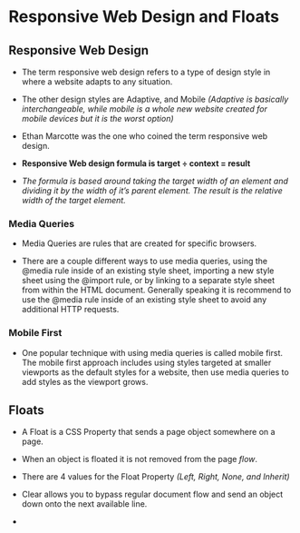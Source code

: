 # Responsive Web Design and Floats

## Responsive Web Design

-  The term responsive web design refers to a type of design style in where a website adapts to any situation.

-  The other design styles are Adaptive, and Mobile *(Adaptive is basically interchangeable, while mobile is a whole new website created for mobile devices but it is the worst option)*

-  Ethan Marcotte was the one who coined the term responsive web design.

- **Responsive Web design formula is target ÷ context = result**
- *The formula is based around taking the target width of an element and dividing it by the width of it’s parent element. The result is the relative width of the target element.*

### Media Queries
-  Media Queries are rules that are created for specific browsers.

- There are a couple different ways to use media queries, using the @media rule inside of an existing style sheet, importing a new style sheet using the @import rule, or by linking to a separate style sheet from within the HTML document. Generally speaking it is recommend to use the @media rule inside of an existing style sheet to avoid any additional HTTP requests.


### Mobile First

- One popular technique with using media queries is called mobile first. The mobile first approach includes using styles targeted at smaller viewports as the default styles for a website, then use media queries to add styles as the viewport grows.


## Floats

- A Float is a CSS Property that sends a page object somewhere on a page.

- When an object is floated it is not removed from the page *flow*.

- There are 4 values for the Float Property *(Left, Right, None, and Inherit)*

- Clear allows you to bypass regular document flow and send an object down onto the next available line.

-
